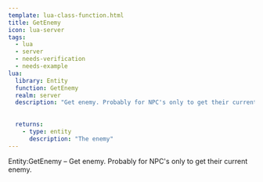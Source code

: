 ```yaml
---
template: lua-class-function.html
title: GetEnemy
icon: lua-server
tags:
  - lua
  - server
  - needs-verification
  - needs-example
lua:
  library: Entity
  function: GetEnemy
  realm: server
  description: "Get enemy. Probably for NPC's only to get their current enemy."
  
  
  returns:
    - type: entity
      description: "The enemy"
---
```


<div class="lua__search__keywords">
Entity:GetEnemy &#x2013; Get enemy. Probably for NPC's only to get their current enemy.
</div>
